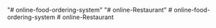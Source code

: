 "# online-food-ordering-system" 
"# online-Restaurant" 
#   o n l i n e - f o o d - o r d e r i n g - s y s t e m  
 #   o n l i n e - R e s t a u r a n t  
 